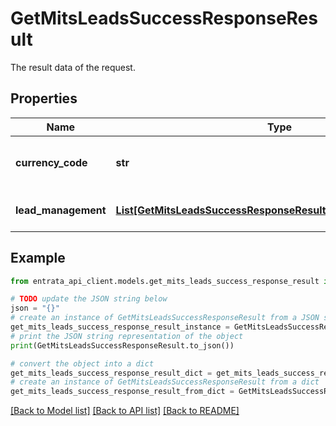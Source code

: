 # GetMitsLeadsSuccessResponseResult

The result data of the request.

## Properties

Name | Type | Description | Notes
------------ | ------------- | ------------- | -------------
**currency_code** | **str** | The currency code used in the request. | [optional] 
**lead_management** | [**List[GetMitsLeadsSuccessResponseResultLeadManagementInner]**](GetMitsLeadsSuccessResponseResultLeadManagementInner.md) | A list of lead management entries. | [optional] 

## Example

```python
from entrata_api_client.models.get_mits_leads_success_response_result import GetMitsLeadsSuccessResponseResult

# TODO update the JSON string below
json = "{}"
# create an instance of GetMitsLeadsSuccessResponseResult from a JSON string
get_mits_leads_success_response_result_instance = GetMitsLeadsSuccessResponseResult.from_json(json)
# print the JSON string representation of the object
print(GetMitsLeadsSuccessResponseResult.to_json())

# convert the object into a dict
get_mits_leads_success_response_result_dict = get_mits_leads_success_response_result_instance.to_dict()
# create an instance of GetMitsLeadsSuccessResponseResult from a dict
get_mits_leads_success_response_result_from_dict = GetMitsLeadsSuccessResponseResult.from_dict(get_mits_leads_success_response_result_dict)
```
[[Back to Model list]](../README.md#documentation-for-models) [[Back to API list]](../README.md#documentation-for-api-endpoints) [[Back to README]](../README.md)


